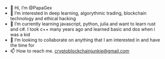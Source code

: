 - 👋 Hi, I’m @PapaGex
- 👀 I’m interested in deep learning, algorythmic trading, blockchain technology and ethical hacking
- 🌱 I’m currently learning javascript, python, julia and want to learn rust and c#. I took c++ many years ago and learned basic and dos when i was a kid
- 💞️ I’m looking to collaborate on anything that I am interested in and have the time for
- 📫 How to reach me. cryptoblockchainjunkie@gmail.com

<!---
PapaGex/PapaGex is a ✨ special ✨ repository because its `README.md` (this file) appears on your GitHub profile.
You can click the Preview link to take a look at your changes.
--->
